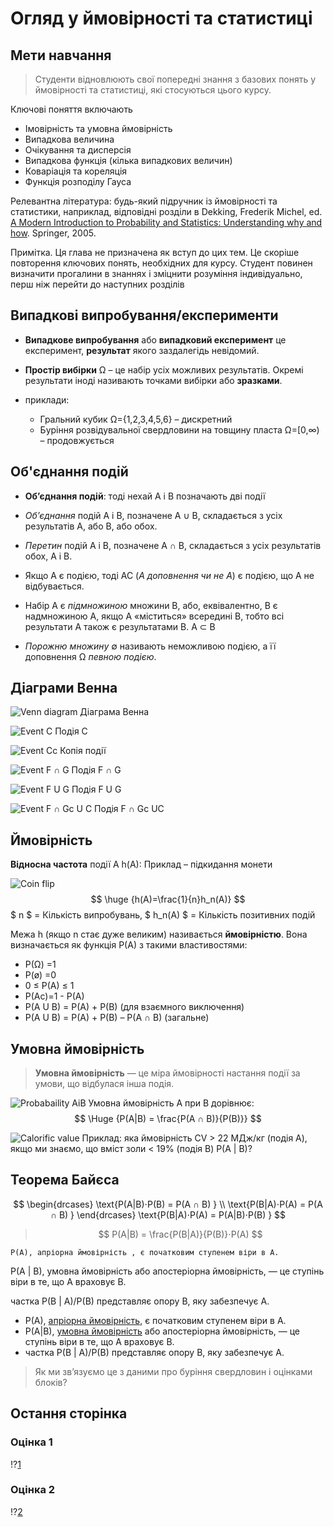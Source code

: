 <!--
author:   Your Name
email:    your@email.com
version:  0.1.0
language: uk
narrator: US English Female

icon: ./Images/GS_icon.png

comment:  This simple description of your course.
          Multiline is also okay.

link:     https://cdn.jsdelivr.net/chartist.js/latest/chartist.min.css

script:   https://cdn.jsdelivr.net/chartist.js/latest/chartist.min.js

translation: English ./GS_lecture_1_uk.md
-->

# Огляд у ймовірності та статистиці

## Мети навчання

> Студенти відновлюють свої попередні знання з базових понять у ймовірності та статистиці, які стосуються цього курсу.

Ключові поняття включають

- Імовірність та умовна ймовірність
- Випадкова величина
- Очікування та дисперсія
- Випадкова функція (кілька випадкових величин)
- Коваріація та кореляція
- Функція розподілу Гауса

Релевантна література: будь-який підручник із ймовірності та статистики, наприклад, відповідні розділи в Dekking, Frederik Michel, ed. [A Modern Introduction to Probability and Statistics: Understanding why and how](https://katalog.ub.tu-freiberg.de/Record/0-1644977052). Springer, 2005.

Примітка. Ця глава не призначена як вступ до цих тем. Це скоріше повторення ключових понять, необхідних для курсу. Студент повинен визначити прогалини в знаннях і зміцнити розуміння індивідуально, перш ніж перейти до наступних розділів

## Випадкові випробування/експерименти

- **Випадкове випробування** або **випадковий експеримент** це експеримент, **результат** якого заздалегідь невідомий.

- **Простір вибірки** Ω – це набір усіх можливих результатів. Окремі результати іноді називають точками вибірки або **зразками**.

- приклади: 

  - Гральний кубик Ω={1,2,3,4,5,6} – дискретний
  - Буріння розвідувальної свердловини на товщину пласта Ω=[0,∞) – продовжується

## Об'єднання подій

 - **Об’єднання подій**: тоді нехай A і B позначають дві події

 - *Об’єднання* подій A і B, позначене A ∪ B, складається з усіх результатів A, або B, або обох.

 - *Перетин* подій A і B, позначене A ∩ B, складається з усіх результатів обох, A і B.

 - Якщо A є подією, тоді AC (*A доповнення чи не A*) є подією, що A не відбувається.

 - Набір A є *підмножиною* множини B, або, еквівалентно, B є надмножиною A, якщо A «міститься» всередині B, тобто всі результати A також є результатами B. A ⊂ B

 - *Порожню множину* ∅ називають неможливою подією, а її доповнення Ω *певною подією*.

## Діаграми Венна

![Venn diagram](./Images/GS_Venn.png)
Діаграма Венна

![Event C](./Images/GS_Venn_Event_C.png)
Подія C

![Event Cc](./Images/GS_Venn_Event_Cc.png)
Копія події

![Event F ∩ G](./Images/GS_Venn_Event_FuG.png)
Подія F ∩ G

![Event F U G](./Images/GS_Venn_Event_FuG.png)
Подія F U G

![Event F ∩ Gc U C](./Images/GS_Venn_Event_FiGcuC.png)
Подія F ∩ Gc UC

## Ймовірність

**Відносна частота**  події A h(A): Приклад – підкидання монети

![Coin flip](./Images/GS_coinflip.png)
$$ \huge {h(A)=\frac{1}{n}h_n(A)} $$
$ n  $ = Кількість випробувань, $ h_n(A) $ = Кількість позитивних подій

Межа h (якщо n стає дуже великим) називається **ймовірністю**. Вона визначається як функція P(A) з такими властивостями:

 - P(Ω) 	=1
 - P(ø)  	=0
 - 0 ≤ P(A) ≤ 1
 - P(Ac)=1 - P(A)
 - P(A U B) = P(A) + P(B) (для взаємного виключення)
 - P(A U B) = P(A) + P(B) – P(A ∩ B) (загальне)

## Умовна ймовірність

> **Умовна ймовірність** — це міра ймовірності настання події за умови, що відбулася інша подія.

![Probabaility AiB](./Images/GS_AiB.png)
Умовна ймовірність A при B дорівнює:
$$ \Huge {P(A|B) = \frac{P(A ∩ B)}{P(B)}} $$

![Calorific value](./Images/GS_Calorific_value.png)
Приклад: яка ймовірність CV > 22 МДж/кг (подія A), якщо ми знаємо, що вміст золи < 19% (подія B) P(A | B)?

## Теорема Байєса

$$ \begin{drcases}
   \text{P(A|B)⋅P(B) = P(A ∩ B) } \\
   \text{P(B|A)⋅P(A) = P(A ∩ B) }
   \end{drcases}
   \text{P(B|A)⋅P(A) = P(A|B)⋅P(B) } $$

> $$ P(A|B) = \frac{P(B|A)}{P(B)}⋅P(A) $$

    P(A), апріорна ймовірність , є початковим ступенем віри в A.

P(A | B), умовна ймовірність або апостеріорна ймовірність, — це ступінь віри в те, що A враховує B.

частка P(B | A)/P(B) представляє опору B, яку забезпечує A.

 - P(A), [апріорна ймовірність](http://en.wikipedia.org/wiki/Prior_probability), є початковим ступенем віри в A.
 - P(A|B), [умовна ймовірність](http://en.wikipedia.org/wiki/Prior_probability) або апостеріорна ймовірність, — це ступінь віри в те, що A враховує B.
 - частка P(B | A)/P(B) представляє опору B, яку забезпечує A.

> Як ми зв’язуємо це з даними про буріння свердловин і оцінками блоків?

## Остання сторінка

### Оцінка 1

!?[1](https://youtu.be/vmG2S1qE2Vs)

### Оцінка 2

!?[2](https://youtu.be/ZwNw0zGQ4p8)

